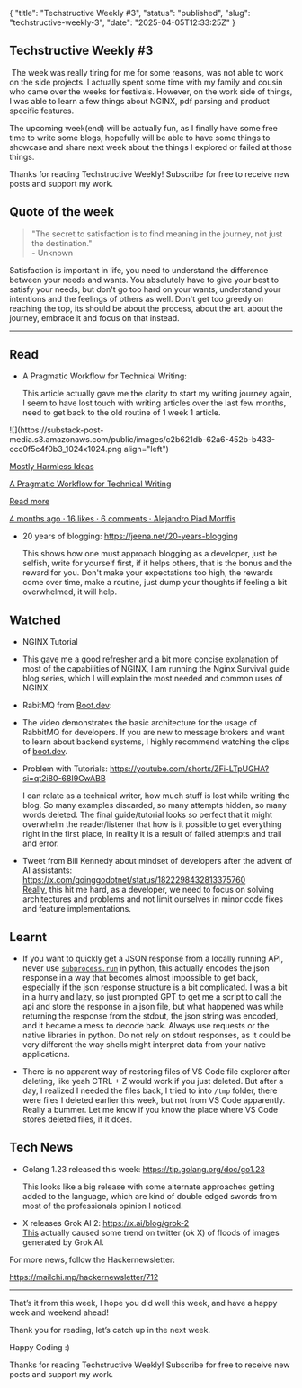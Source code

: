 {
  "title": "Techstructive Weekly #3",
  "status": "published",
  "slug": "techstructive-weekly-3",
  "date": "2025-04-05T12:33:25Z"
}

<h2>Techstructive Weekly #3</h2>
<p> The week was really tiring for me for some reasons, was not able to work on the side projects. I actually spent some time with my family and cousin who came over the weeks for festivals. However, on the work side of things, I was able to learn a few things about NGINX, pdf parsing and product specific features.</p>
<p>The upcoming week(end) will be actually fun, as I finally have some free time to write some blogs, hopefully will be able to have some things to showcase and share next week about the things I explored or failed at those things.</p>
<p>Thanks for reading Techstructive Weekly! Subscribe for free to receive new posts and support my work.</p>
<h2>Quote of the week</h2>
<blockquote>
<p>&quot;The secret to satisfaction is to find meaning in the journey, not just the destination.&quot;<br>
- Unknown</p>
</blockquote>
<p>Satisfaction is important in life, you need to understand the difference between your needs and wants. You absolutely have to give your best to satisfy your needs, but don't go too hard on your wants, understand your intentions and the feelings of others as well. Don't get too greedy on reaching the top, its should be about the process, about the art, about the journey, embrace it and focus on that instead.</p>
<hr>
<h2>Read</h2>
<ul>
<li>
<p>A Pragmatic Workflow for Technical Writing:</p>
<p>This article actually gave me the clarity to start my writing journey again, I seem to have lost touch with writing articles over the last few months, need to get back to the old routine of 1 week 1 article.</p>
</li>
</ul>
<p>![](https://substack-post-media.s3.amazonaws.com/public/images/c2b621db-62a6-452b-b433-ccc0f5c4f0b3_1024x1024.png align=&quot;left&quot;)</p>
<p><a href="https://blog.apiad.net/p/a-pragmatic-workflow-for-technical?utm_source=substack&amp;utm_campaign=post_embed&amp;utm_medium=web">Mostly Harmless Ideas</a></p>
<p><a href="https://blog.apiad.net/p/a-pragmatic-workflow-for-technical?utm_source=substack&amp;utm_campaign=post_embed&amp;utm_medium=web">A Pragmatic Workflow for Technical Writing</a></p>
<p><a href="https://blog.apiad.net/p/a-pragmatic-workflow-for-technical?utm_source=substack&amp;utm_campaign=post_embed&amp;utm_medium=web">Read more</a></p>
<p><a href="https://blog.apiad.net/p/a-pragmatic-workflow-for-technical?utm_source=substack&amp;utm_campaign=post_embed&amp;utm_medium=web">4 months ago · 16 likes · 6 comments · Alejandro Piad Morffis</a></p>
<ul>
<li>
<p>20 years of blogging: <a href="https://jeena.net/20-years-blogging">https://jeena.net/20-years-blogging</a></p>
<p>This shows how one must approach blogging as a developer, just be selfish, write for yourself first, if it helps others, that is the bonus and the reward for you. Don't make your expectations too high, the rewards come over time, make a routine, just dump your thoughts if feeling a bit overwhelmed, it will help.</p>
</li>
</ul>
<h2>Watched</h2>
<ul>
<li>
<p>NGINX Tutorial</p>
</li>
<li>
<p>This gave me a good refresher and a bit more concise explanation of most of the capabilities of NGINX, I am running the Nginx Survival guide blog series, which I will explain the most needed and common uses of NGINX.</p>
</li>
<li>
<p>RabitMQ from <a href="http://Boot.dev">Boot.dev</a>:</p>
</li>
<li>
<p>The video demonstrates the basic architecture for the usage of RabbitMQ for developers. If you are new to message brokers and want to learn about backend systems, I highly recommend watching the clips of <a href="http://boot.dev">boot.dev</a>.</p>
</li>
<li>
<p>Problem with Tutorials: <a href="https://youtube.com/shorts/ZFi-LTpUGHA?si=qt2i80-68I9CwABB">https://youtube.com/shorts/ZFi-LTpUGHA?si=qt2i80-68I9CwABB</a></p>
<p>I can relate as a technical writer, how much stuff is lost while writing the blog. So many examples discarded, so many attempts hidden, so many words deleted. The final guide/tutorial looks so perfect that it might overwhelm the reader/listener that how is it possible to get everything right in the first place, in reality it is a result of failed attempts and trail and error.</p>
</li>
<li>
<p>Tweet from Bill Kennedy about mindset of developers after the advent of AI assistants: <a href="https://x.com/goinggodotnet/status/1822298432813375760%EF%BF%BCReally">https://x.com/goinggodotnet/status/1822298432813375760<br>
Really</a>, this hit me hard, as a developer, we need to focus on solving architectures and problems and not limit ourselves in minor code fixes and feature implementations.</p>
</li>
</ul>
<h2>Learnt</h2>
<ul>
<li>
<p>If you want to quickly get a JSON response from a locally running API, never use <a href="http://subprocess.run"><code>subprocess.run</code></a> in python, this actually encodes the json response in a way that becomes almost impossible to get back, especially if the json response structure is a bit complicated. I was a bit in a hurry and lazy, so just prompted GPT to get me a script to call the api and store the response in a json file, but what happened was while returning the response from the stdout, the json string was encoded, and it became a mess to decode back. Always use requests or the native libraries in python. Do not rely on stdout responses, as it could be very different the way shells might interpret data from your native applications.</p>
</li>
<li>
<p>There is no apparent way of restoring files of VS Code file explorer after deleting, like yeah CTRL + Z would work if you just deleted. But after a day, I realized I needed the files back, I tried to into <code>/tmp</code> folder, there were files I deleted earlier this week, but not from VS Code apparently. Really a bummer. Let me know if you know the place where VS Code stores deleted files, if it does.</p>
</li>
</ul>
<h2>Tech News</h2>
<ul>
<li>
<p>Golang 1.23 released this week: <a href="https://tip.golang.org/doc/go1.23">https://tip.golang.org/doc/go1.23</a></p>
<p>This looks like a big release with some alternate approaches getting added to the language, which are kind of double edged swords from most of the professionals opinion I noticed.</p>
</li>
<li>
<p>X releases Grok AI 2: <a href="https://x.ai/blog/grok-2%EF%BF%BCThis">https://x.ai/blog/grok-2<br>
This</a> actually caused some trend on twitter (ok X) of floods of images generated by Grok AI.</p>
</li>
</ul>
<p>For more news, follow the Hackernewsletter:</p>
<p><a href="https://mailchi.mp/hackernewsletter/712">https://mailchi.mp/hackernewsletter/712</a></p>
<hr>
<p>That’s it from this week, I hope you did well this week, and have a happy week and weekend ahead!</p>
<p>Thank you for reading, let’s catch up in the next week.</p>
<p>Happy Coding :)</p>
<p>Thanks for reading Techstructive Weekly! Subscribe for free to receive new posts and support my work.</p>
